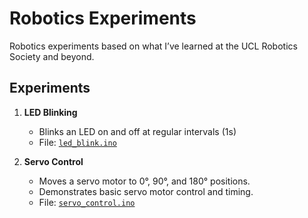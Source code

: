 # Robotics Experiments
Robotics experiments based on what I’ve learned at the UCL Robotics Society and beyond.

## Experiments

1. **LED Blinking**
   - Blinks an LED on and off at regular intervals (1s)
   - File: [`led_blink.ino`](led_blink.ino)

2. **Servo Control**
   - Moves a servo motor to 0°, 90°, and 180° positions.
   - Demonstrates basic servo motor control and timing.
   - File: [`servo_control.ino`](servo_control.ino)
     
